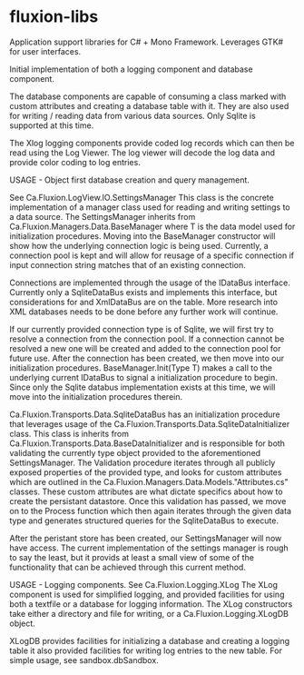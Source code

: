 fluxion-libs
============

Application support libraries for C# + Mono Framework.  Leverages GTK# for user interfaces.

Initial implementation of both a logging component and database component.

The database components are capable of consuming a class marked with custom attributes and creating a database table with it. They are also used for writing / reading data from various data sources.  Only Sqlite is supported at this time.

The Xlog logging components provide coded log records which can then be read using the Log Viewer.  The log viewer will decode the log data and provide color coding to log entries.


USAGE - Object first database creation and query management.

See Ca.Fluxion.LogView.IO.SettingsManager
This class is the concrete implementation of a manager class used for reading and writing settings to a data source.
The SettingsManager inherits from Ca.Fluxion.Managers.Data.BaseManager<T> where T is the data model used for initialization procedures.  Moving into the BaseManager constructor will show how the underlying connection logic is being used.  Currently, a connection pool is kept and will allow for reusage of a specific connection if input connection string matches that of an existing connection.

Connections are implemented through the usage of the IDataBus interface.  Currently only a SqliteDataBus exists and implements this interface, but considerations for and XmlDataBus are on the table.  More research into XML databases needs to be done before any further work will continue.

If our currently provided connection type is of Sqlite, we will first try to resolve a connection from the connection pool.  If a connection cannot be resolved a new one will be created and added to the connection pool for future use.  After the connection has been created, we then move into our initialization procedures.  BaseManager<T>.Init(Type T) makes a call to the underlying current IDataBus to signal a initialization procedure to begin.  Since only the Sqlite databus implementation exists at this time, we will move into the initialization procedures therein.

Ca.Fluxion.Transports.Data.SqliteDataBus has an initialization procedure that leverages usage of the Ca.Fluxion.Transports.Data.SqliteDataInitializer class.  This class is inherits from Ca.Fluxion.Transports.Data.BaseDataInitializer and is responsible for both validating the currently type object provided to the aforementioned SettingsManager.  The Validation procedure iterates through all publicly exposed properties of the provided type, and looks for custom attributes which are outlined in the Ca.Fluxion.Managers.Data.Models."Attributes.cs" classes.  These custom attributes are what dictate specifics about how to create the persistant datastore.  Once this validation has passed, we move on to the Process function which then again iterates through the given data type and generates structured queries for the SqliteDataBus to execute.

After the peristant store has been created, our SettingsManager will now have access.  The current implementation of the settings manager is rough to say the least, but it provids at least a small view of some of the functionality that can be achieved through this current method.

USAGE - Logging components.
See Ca.Fluxion.Logging.XLog
The XLog component is used for simplified logging, and provided facilities for using both a textfile or a database for logging information.  The XLog constructors take either a directory and file for writing, or a Ca.Fluxion.Logging.XLogDB object.

XLogDB provides facilities for initializing a database and creating a logging table it also provided facilities for writing log entries to the new table.  For simple usage, see sandbox.dbSandbox.
